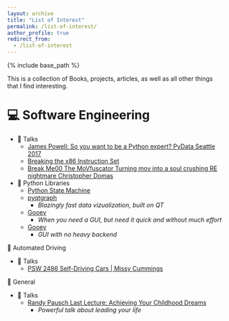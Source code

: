 ```yaml
---
layout: archive
title: "List of Interest"
permalink: /list-of-interest/
author_profile: true
redirect_from:
  - /list-of-interest
---
```


{% include base_path %}
  
This is a collection of Books, projects, articles, as well as all other things that I find interesting.

💻 Software Engineering
======
* 💬 Talks
  * [James Powell: So you want to be a Python expert? PyData Seattle 2017](https://www.youtube.com/watch?v=cKPlPJyQrt4)
  * [Breaking the x86 Instruction Set](https://www.youtube.com/watch?v=KrksBdWcZgQ)
  * [Break Me00 The MoVfuscator Turning mov into a soul crushing RE nightmare Christopher Domas](https://www.youtube.com/watch?v=R7EEoWg6Ekk&t=40s)
* 🐍 Python Libraries
  * [Python State Machine](https://python-statemachine.readthedocs.io/en/latest/)
  * [pyqtgraph](https://github.com/pyqtgraph/pyqtgraph)
    * *Blazingly fast data vizualization, built on QT*
  * [Gooey](https://github.com/chriskiehl/Gooey)
    * *When you need a GUI, but need it quick and without much effort*
  * [Gooey](https://github.com/chriskiehl/Gooey)
    * *GUI with no heavy backend*


🚗 Automated Driving
* 💬 Talks
  * [PSW 2486 Self-Driving Cars | Missy Cummings](https://youtu.be/EyzRwXowJDI?si=xSGXCnitHKPIZgR3&t=769)


🙂 General
* 💬 Talks
  * [Randy Pausch Last Lecture: Achieving Your Childhood Dreams](https://www.youtube.com/watch?v=ji5_MqicxSo)
    * *Powerful talk about leading your life*
